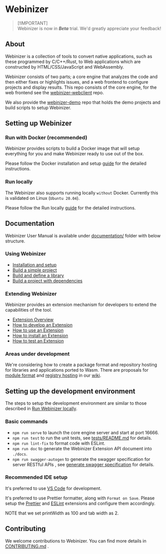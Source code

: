 # Webinizer

> [!IMPORTANT]\
> Webinizer is now in **_Beta_** trial. We'd greatly appreciate your feedback!

## About

Webinizer is a collection of tools to convert native applications, such as these programmed by
C/C++/Rust, to Web applications which are constructed by HTML/CSS/JavaScript and WebAssembly.

Webinizer consists of two parts; a core engine that analyzes the code and then either fixes or
highlights issues, and a web frontend to configure projects and display results. This repo consists
of the core engine, for the web frontend see the
[webinizer-webclient](https://github.com/intel/webinizer-webclient) repo.

We also provide the [webinizer-demo](https://github.com/intel/webinizer-demo) repo that holds the
demo projects and build scripts to setup Webinizer.

## Setting up Webinizer

### Run with Docker (recommended)

Webinizer provides scripts to build a Docker image that will setup everything for you and make
Webinizer ready to use out of the box.

Please follow the Docker installation and setup [guide](./documentation/installation-setup.rst) for
the detailed instructions.

### Run locally

The Webinizer also supports running locally `without` Docker. Currently this is validated on Linux
(`Ubuntu 20.04`).

Please follow the Run locally [guide](https://github.com/intel/webinizer-demo#run-webinizer-locally)
for the detailed instructions.

## Documentation

Webinizer User Manual is available under [documentation/](./documentation/) folder with below
structure.

### Using Webinizer

- [Installation and setup](./documentation/installation-setup.rst)
- [Build a simple project](./documentation/build-a-simple-project.rst)
- [Build and define a library](./documentation/build-a-module.rst)
- [Build a project with dependencies](./documentation/build-a-project-with-dependencies.rst)

### Extending Webinizer

Webinizer provides an extension mechanism for developers to extend the capabilities of the tool.

- [Extension Overview](./documentation/extensions/index.rst)
- [How to develop an Extension](./documentation/extensions/develop-an-extension.rst)
- [How to use an Extension](./documentation/extensions/use-an-extension.rst)
- [How to install an Extension](./documentation/extensions/install-an-extension.rst)
- [How to test an Extension](./documentation/extensions/use-an-extension.rst)

### Areas under development

We're considering how to create a package format and repository hosting for libraries and applications ported to Wasm. There are proposals for [module format](https://github.com/intel/webinizer/wiki/Wasm-Library-Registry-Design) and [registry hosting](https://github.com/intel/webinizer/wiki/Registry-for-ported-WebAssembly-libraries) in our [wiki](https://github.com/intel/webinizer/wiki).

## Setting up the development environment

The steps to setup the development environment are similar to those described in
[Run Webinizer locally](#run-locally).

### Basic commands

- `npm run serve` to launch the core engine server and start at port 16666.
- `npm run test` to run the unit tests, see [tests/README.md](./tests/README.md) for details.
- `npm run lint-fix` to format code with ESLint.
- `npm run doc` to generate the Webinizer Extension API document into `./docs`.
- `npm run swagger-autogen` to generate the swagger specification for server RESTful APIs , see
  [generate swagger specification](./documentation/api/swagger-spec.rst) for details.

### Recommended IDE setup

It's preferred to use [VS Code](https://code.visualstudio.com/) for development.

It's preferred to use Prettier formatter, along with `Format on Save`. Please setup the
[Prettier](https://marketplace.visualstudio.com/items?itemName=esbenp.prettier-vscode) and
[ESLint](https://marketplace.visualstudio.com/items?itemName=dbaeumer.vscode-eslint) extensions and
configure them accordingly.

NOTE that we set printWidth as 100 and tab width as 2.

## Contributing

We welcome contributions to Webinizer. You can find more details in
[CONTRIBUTING.md](CONTRIBUTING.md) .
